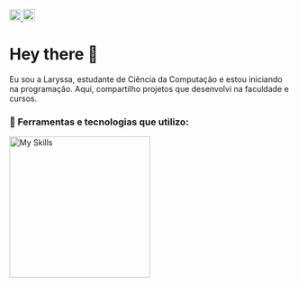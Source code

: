 <p align='left' dir="auto"> 
 <a href="https://www.linkedin.com/in/laryssa-patez-242a45334/">
    <img src="https://skillicons.dev/icons?i=linkedin" width="20" alt="Contato por Linkedin">
</a>
<a href="mailto:laryssapatez.contato@gmail.com">
    <img src="https://skillicons.dev/icons?i=gmail" width="21" alt="Contato por E-mail">
</a>
</p>

<h1> Hey there 👋 </h1>
Eu sou a Laryssa, estudante de Ciência da Computação e estou iniciando na programação. Aqui, compartilho projetos que desenvolvi na faculdade e cursos.

### 🔧 Ferramentas e tecnologias que utilizo:

<a href="https://skillicons.dev">
  <img src="https://skillicons.dev/icons?i=java,mysql,spring,maven,postman" width="250" alt="My Skills">
</a>

